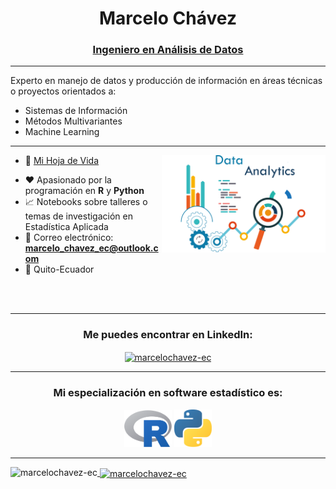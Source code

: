 <h1 align="center">Marcelo Chávez</h1>
<h3 align="center"><u>Ingeniero en Análisis de Datos</u></h3>

<hr>

<p class="justified-text">
Experto en manejo de datos y producción de información en áreas técnicas o proyectos orientados a:
</p>

<ul>
  <li>Sistemas de Información</li>  
  <li>Métodos Multivariantes</li>
  <li>Machine Learning</li>
</ul>

<hr>
 
<img align="right" alt="Data Analytics" width="52%" src="/documentos/banner.png">

- 🔭 <a href="documentos/CV_MARCELO_CHAVEZ.pdf" target="_blank">Mi Hoja de Vida</a>
<!--🌐 <a href="https://marcelochavez-ec.github.io/" target="_blank">Mi sitio web</a>-->
- ❤️ Apasionado por la programación en **R** y **Python**
- 📈 Notebooks sobre talleres o temas de investigación en Estadística Aplicada
- 📧 Correo electrónico: **marcelo_chavez_ec@outlook.com**
- 📍 Quito-Ecuador

<br>
<br>

<hr>
<h3 align="center">Me puedes encontrar en LinkedIn:</h3>
<p align="center">
<a href="https://www.linkedin.com/in/marcelochavezec/" target="_blank"><img align="center" src="https://raw.githubusercontent.com/rahuldkjain/github-profile-readme-generator/master/src/images/icons/Social/linked-in-alt.svg" alt="marcelochavez-ec" height="30" width="40" /></a>
</p>
<hr>

<h3 align="center">Mi especialización en software estadístico es:</h3>
<p align="center">
<!-- <a href="https://shiny.posit.co/" target="_blank" rel="noreferrer"> <img src="/documentos/shiny.png" alt="Shiny" width="12%" height="11%"/> -->
<a href="https://www.r-project.org/" target="_blank" rel="noreferrer"> <img src="/documentos/Rlogo.png" alt="R" width="15%" height="15%"/></a>
<a href="https://www.python.org/" target="_blank" rel="noreferrer"> <img src="/documentos/python_logo.png" alt="Python" width="12%" height="11%"/</a>
</p>

<hr>

<p>&nbsp;<img align="left" src="https://github-readme-stats-sigma-five.vercel.app/api/top-langs/?username=marcelochavez-ec&show_icons=true&locale=en" alt="marcelochavez-ec"><img align="center" src="https://github-readme-stats.vercel.app/api?username=marcelochavez-ec&show_icons=true&locale=en" alt="marcelochavez-ec"></p>

